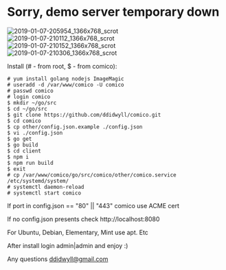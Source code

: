 
# Sorry, demo server temporary down

![2019-01-07-205954_1366x768_scrot](https://raw.githubusercontent.com/ddidwyll/comico/master/other/2019-01-07-205954_1366x768_scrot.png)
![2019-01-07-210112_1366x768_scrot](https://raw.githubusercontent.com/ddidwyll/comico/master/other/2019-01-07-210112_1366x768_scrot.png)
![2019-01-07-210152_1366x768_scrot](https://raw.githubusercontent.com/ddidwyll/comico/master/other/2019-01-07-210152_1366x768_scrot.png)
![2019-01-07-210306_1366x768_scrot](https://raw.githubusercontent.com/ddidwyll/comico/master/other/2019-01-07-210306_1366x768_scrot.png)

Install (# - from root, $ - from comico):

    # yum install golang nodejs ImageMagic
    # useradd -d /var/www/comico -U comico
    # passwd comico
    # login comico
    $ mkdir ~/go/src
    $ cd ~/go/src
    $ git clone https://github.com/ddidwyll/comico.git
    $ cd comico
    $ cp other/config.json.example ./config.json
    $ vi ./config.json
    $ go get
    $ go build
    $ cd client
    $ npm i
    $ npm run build
    $ exit
    # cp /var/www/comico/go/src/comico/other/comico.service /etc/systemd/system/
    # systemctl daemon-reload
    # systemctl start comico

If port in config.json == "80" || "443" comico use ACME cert

If no config.json presents check http://localhost:8080

For Ubuntu, Debian, Elementary, Mint use apt. Etc

After install login admin|admin and enjoy :)

Any questions <ddidwyll@gmail.com>
